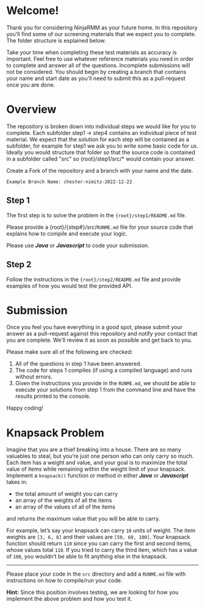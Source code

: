 # Welcome!
Thank you for considering NinjaRMM as your future home. In this repository you'll find some of our screening materials that we expect you to complete. The folder structure is explained below.

Take your time when completing these test materials as accuracy is important. Feel free to use whatever reference materials you need in order to complete and answer all of the questions. Incomplete submissions will not be considered. You should begin by creating a branch that contains your name and start date as you'll need to submit this as a pull-request once you are done.

# Overview
The repository is broken down into individual steps we would like for you to complete. Each subfolder step1 -> step4 contains an individual piece of test material. We expect that the solution for each step will be contained as a subfolder, for example for step1 we ask you to write some basic code for us. Ideally you would structure that folder so that the source code is contained in a subfolder called "src" so {root}/step1/src/* would contain your answer.

Create a Fork of the repository and a branch with your name and the date.

    Example Branch Name: chester-nimitz-2022-12-22

## Step 1
The first step is to solve the problem in the `{root}/step1/README.md` file. 

Please provide a {root}/{step#}/src/`RUNME.md` file for your source code that explains how to compile and execute your logic.

Please use ***Java*** or ***Javascript*** to code your submission.

## Step 2
Follow the instructions in the `{root}/step2/README.md` file and provide examples of how you would test the provided API.

# Submission
Once you feel you have everything in a good spot, please submit your answer as a pull-request against this repository and notify your contact that you are complete. We'll review it as soon as possible and get back to you.

Please make sure all of the following are checked:

1. All of the questions in step 1 have been answered.
2. The code for steps 1 compiles (if using a compiled language) and runs without errors.
3. Given the instructions you provide in the `RUNME.md`, we should be able to execute your solutions from step 1 from the command line and have the results printed to the console.

Happy coding!

# Knapsack Problem
Imagine that you are a thief breaking into a house. There are so many valuables to steal, but you’re just one person who can only carry so much. Each item has a weight and value, and your goal is to maximize the total value of items while remaining within the weight limit of your knapsack. Implement a `knapsack()` function or method in either ***Java*** or ***Javascript*** takes in:

* the total amount of weight you can carry
* an array of the weights of all the items
* an array of the values of all of the items

and returns the maximum value that you will be able to carry.

For example, let’s say your knapsack can carry `10` units of weight. The item weights are `[3, 6, 8]` and their values are `[50, 60, 100]`. Your knapsack function should return `110` since you can carry the first and second items, whose values total `110`. If you tried to carry the third item, which has a value of `100`, you wouldn’t be able to fit anything else in the knapsack.

***

Please place your code in the `src` directory and add a `RUNME.md` file with instructions on how to compile/run your code.

**Hint:** Since this position involves testing, we are looking for how you implement the above problem and how you test it.